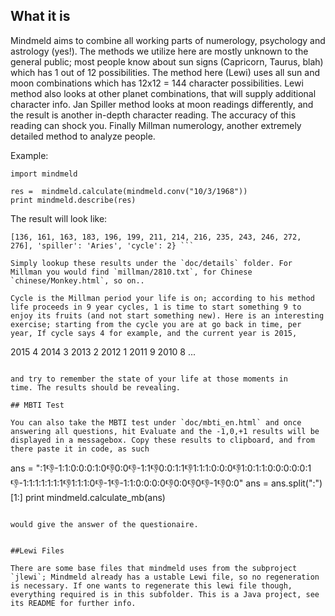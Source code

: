 ## What it is

Mindmeld aims to combine all working parts of numerology, psychology
and astrology (yes!). The methods we utilize here are mostly unknown
to the general public; most people know about sun signs (Capricorn,
Taurus, blah) which has 1 out of 12 possibilities. The method here
(Lewi) uses all sun and moon combinations which has 12x12 = 144
character possibilities. Lewi method also looks at other planet
combinations, that will supply additional character info. Jan Spiller
method looks at moon readings differently, and the result is another
in-depth character reading. The accuracy of this reading can shock
you. Finally Millman numerology, another extremely detailed method to
analyze people.

Example:

```
import mindmeld

res =  mindmeld.calculate(mindmeld.conv("10/3/1968"))
print mindmeld.describe(res)
```

The result will look like:

``` {'millman': [28, 10, 2, 8, 1, 0], 'chinese': 'Monkey', 'lewi':
[136, 161, 163, 183, 196, 199, 211, 214, 216, 235, 243, 246, 272,
276], 'spiller': 'Aries', 'cycle': 2} ```

Simply lookup these results under the `doc/details` folder. For
Millman you would find `millman/2810.txt`, for Chinese
`chinese/Monkey.html`, so on..

Cycle is the Millman period your life is on; according to his method
life proceeds in 9 year cycles, 1 is time to start something 9 to
enjoy its fruits (and not start something new). Here is an interesting
exercise; starting from the cycle you are at go back in time, per
year, If cycle says 4 for example, and the current year is 2015,

```
2015 4
2014 3
2013 2
2012 1
2011 9
2010 8
...
```

and try to remember the state of your life at those moments in
time. The results should be revealing. 

## MBTI Test

You can also take the MBTI test under `doc/mbti_en.html` and once
answering all questions, hit Evaluate and the -1,0,+1 results will be
displayed in a messagebox. Copy these results to clipboard, and from
there paste it in code, as such

```
ans = ":1:-1:-1:1:0:0:0:1:0:-1:0:0:-1:-1:1:-1:0:0:1:1:-1:1:1:1:0:0:0:-1:1:0:1:1:0:0:0:0:0:1:-1:-1:1:1:1:1:1:1:-1:1:1:1:0:-1:-1:-1:-1:1:0:0:0:0:-1:0:0:-1:0:-1:-1:-1:0:0"
ans = ans.split(":")[1:]
print mindmeld.calculate_mb(ans)
```

would give the answer of the questionaire. 


##Lewi Files

There are some base files that mindmeld uses from the subproject
`jlewi`; Mindmeld already has a ustable Lewi file, so no regeneration
is necessary. If one wants to regenerate this lewi file though,
everything required is in this subfolder. This is a Java project, see
its README for further info.

